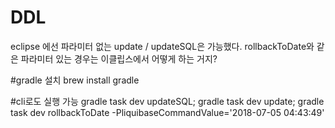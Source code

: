 # DDL
eclipse 에선 파라미터 없는 update / updateSQL은 가능했다.
rollbackToDate와 같은 파라미터 있는 경우는 이클립스에서 어떻게 하는 거지? 

#gradle 설치
brew install gradle 

#cli로도 실행 가능
gradle task dev updateSQL;
gradle task dev update;
gradle task dev rollbackToDate -PliquibaseCommandValue='2018-07-05 04:43:49'
